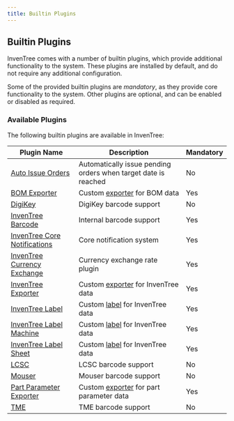 ```yaml
---
title: Builtin Plugins
---
```


## Builtin Plugins

InvenTree comes with a number of builtin plugins, which provide additional functionality to the system. These plugins are installed by default, and do not require any additional configuration.

Some of the provided builtin plugins are *mandatory*, as they provide core functionality to the system. Other plugins are optional, and can be enabled or disabled as required.

### Available Plugins

The following builtin plugins are available in InvenTree:

| Plugin Name | Description | Mandatory |
| ----------- | ----------- | --------- |
| [Auto Issue Orders](./auto_issue.md) | Automatically issue pending orders when target date is reached | No |
| [BOM Exporter](./bom_exporter.md) | Custom [exporter](../mixins/export.md) for BOM data | Yes |
| [DigiKey](./digikey.md) | DigiKey barcode support | No |
| [InvenTree Barcode](./inventree_barcode.md) | Internal barcode support | Yes |
| [InvenTree Core Notifications](./notifications.md) | Core notification system | Yes |
| [InvenTree Currency Exchange](./currency_exchange.md) | Currency exchange rate plugin | Yes |
| [InvenTree Exporter](./inventree_exporter.md) | Custom [exporter](../mixins/export.md) for InvenTree data | Yes |
| [InvenTree Label](./inventree_label.md) | Custom [label](../mixins/label.md) for InvenTree data | Yes |
| [InvenTree Label Machine](./inventree_label_machine.md) | Custom [label](../mixins/label.md) for InvenTree data | Yes |
| [InvenTree Label Sheet](./inventree_label_sheet.md) | Custom [label](../mixins/label.md) for InvenTree data | Yes |
| [LCSC](./lcsc.md) | LCSC barcode support | No |
| [Mouser](./mouser.md) | Mouser barcode support | No |
| [Part Parameter Exporter](./part_parameter_exporter.md) | Custom [exporter](../mixins/export.md) for part parameter data | Yes |
| [TME](./tme.md) | TME barcode support | No |
